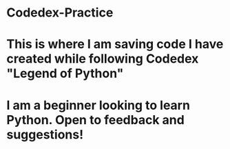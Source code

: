 # Codedex-Practice
# This is where I am saving code I have created while following Codedex "Legend of Python"
# I am a beginner looking to learn Python. Open to feedback and suggestions!